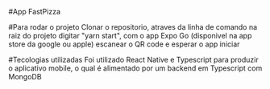 #App FastPizza

#Para rodar o projeto
Clonar o repositorio, atraves da linha de comando na raiz do projeto digitar "yarn start", com o app Expo Go (disponivel na app store da google ou apple) escanear o QR code e esperar o app iniciar

#Tecologias utilizadas
Foi utilizado React Native e Typescript para produzir o aplicativo mobile, o qual é alimentado por um backend em Typescript com MongoDB
